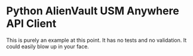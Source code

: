 # Python AlienVault USM Anywhere API Client
This is purely an example at this point. It has no tests and no validation. It could easily blow up in your face.
